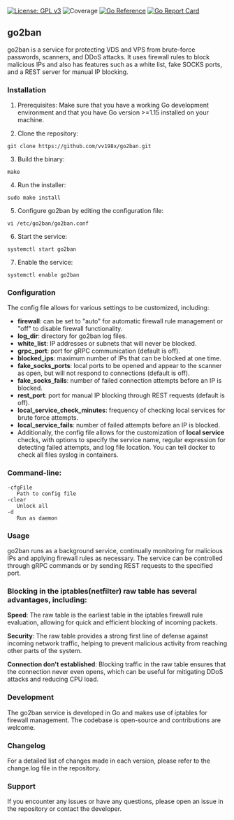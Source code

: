 [![License: GPL v3](https://img.shields.io/badge/License-GPLv3-blue.svg)](https://www.gnu.org/licenses/gpl-3.0)
![Coverage](https://img.shields.io/badge/Coverage-20.2%25-red)
[![Go Reference](https://pkg.go.dev/badge/github.com/vv198x/go2ban.svg)](https://pkg.go.dev/github.com/vv198x/go2ban)
[![Go Report Card](https://goreportcard.com/badge/github.com/vv198x/go2ban)](https://goreportcard.com/report/github.com/vv198x/go2ban)

## go2ban
go2ban is a service for protecting VDS and VPS from brute-force passwords, scanners, and DDoS attacks. It uses firewall rules to block malicious IPs and also has features such as a white list, fake SOCKS ports, and a REST server for manual IP blocking.

### Installation
1. Prerequisites: Make sure that you have a working Go development environment and that you have Go version >=1.15 installed on your machine.

2. Clone the repository:
``` 
git clone https://github.com/vv198x/go2ban.git
 ```

3. Build the binary:
``` 
make
``` 

4. Run the installer:
``` 
sudo make install
```    
   
5. Configure go2ban by editing the configuration file:
``` 
vi /etc/go2ban/go2ban.conf
```    
6. Start the service:
``` 
systemctl start go2ban
```    

7. Enable the service:
``` 
systemctl enable go2ban
```    



### Configuration
The config file allows for various settings to be customized, including:

* **firewall**: can be set to "auto" for automatic firewall rule management or "off" to disable firewall functionality.
* **log_dir**: directory for go2ban log files.
* **white_list**: IP addresses or subnets that will never be blocked.
* **grpc_port**: port for gRPC communication (default is off).
* **blocked_ips**: maximum number of IPs that can be blocked at one time.
* **fake_socks_ports**: local ports to be opened and appear to the scanner as open, but will not respond to connections (default is off).
* **fake_socks_fails**: number of failed connection attempts before an IP is blocked.
* **rest_port**: port for manual IP blocking through REST requests (default is off).
* **local_service_check_minutes**: frequency of checking local services for brute force attempts.
* **local_service_fails**: number of failed attempts before an IP is blocked.
* Additionally, the config file allows for the customization of **local service** checks, with options to specify the service name, regular expression for detecting failed attempts, and log file location. You can tell docker to check all files syslog in containers.

### Command-line:
```
-cfgFile
   Path to config file
-clear
   Unlock all
-d
   Run as daemon
```

### Usage
go2ban runs as a background service, continually monitoring for malicious IPs and applying firewall rules as necessary. The service can be controlled through gRPC commands or by sending REST requests to the specified port.

### Blocking in the iptables(netfilter) raw table has several advantages, including:

**Speed**: The raw table is the earliest table in the iptables firewall rule evaluation, allowing for quick and efficient blocking of incoming packets.

**Security**: The raw table provides a strong first line of defense against incoming network traffic, helping to prevent malicious activity from reaching other parts of the system.

**Connection don't established**: Blocking traffic in the raw table ensures that the connection never even opens, which can be useful for mitigating DDoS attacks and reducing CPU load.

### Development
The go2ban service is developed in Go and makes use of iptables for firewall management. The codebase is open-source and contributions are welcome.

### Changelog
For a detailed list of changes made in each version, please refer to the change.log file in the repository.

### Support
If you encounter any issues or have any questions, please open an issue in the repository or contact the developer.